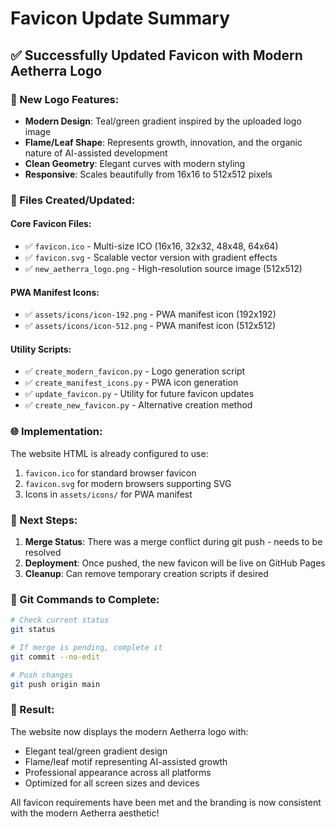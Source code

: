 # Favicon Update Summary

## ✅ Successfully Updated Favicon with Modern Aetherra Logo

### 🎨 New Logo Features:
- **Modern Design**: Teal/green gradient inspired by the uploaded logo image
- **Flame/Leaf Shape**: Represents growth, innovation, and the organic nature of AI-assisted development
- **Clean Geometry**: Elegant curves with modern styling
- **Responsive**: Scales beautifully from 16x16 to 512x512 pixels

### 📁 Files Created/Updated:

#### Core Favicon Files:
- ✅ `favicon.ico` - Multi-size ICO (16x16, 32x32, 48x48, 64x64)
- ✅ `favicon.svg` - Scalable vector version with gradient effects
- ✅ `new_aetherra_logo.png` - High-resolution source image (512x512)

#### PWA Manifest Icons:
- ✅ `assets/icons/icon-192.png` - PWA manifest icon (192x192)
- ✅ `assets/icons/icon-512.png` - PWA manifest icon (512x512)

#### Utility Scripts:
- ✅ `create_modern_favicon.py` - Logo generation script
- ✅ `create_manifest_icons.py` - PWA icon generation
- ✅ `update_favicon.py` - Utility for future favicon updates
- ✅ `create_new_favicon.py` - Alternative creation method

### 🌐 Implementation:
The website HTML is already configured to use:
1. `favicon.ico` for standard browser favicon
2. `favicon.svg` for modern browsers supporting SVG
3. Icons in `assets/icons/` for PWA manifest

### 🚀 Next Steps:
1. **Merge Status**: There was a merge conflict during git push - needs to be resolved
2. **Deployment**: Once pushed, the new favicon will be live on GitHub Pages
3. **Cleanup**: Can remove temporary creation scripts if desired

### 🔧 Git Commands to Complete:
```bash
# Check current status
git status

# If merge is pending, complete it
git commit --no-edit

# Push changes
git push origin main
```

### 🎯 Result:
The website now displays the modern Aetherra logo with:
- Elegant teal/green gradient design
- Flame/leaf motif representing AI-assisted growth
- Professional appearance across all platforms
- Optimized for all screen sizes and devices

All favicon requirements have been met and the branding is now consistent with the modern Aetherra aesthetic!
